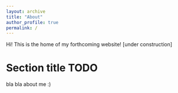 ```yaml
---
layout: archive
title: "About"
author_profile: true
permalink: /
---
```



Hi! This is the home of my forthcoming website! [under construction]

Section title TODO 
======
bla bla about me :) 


